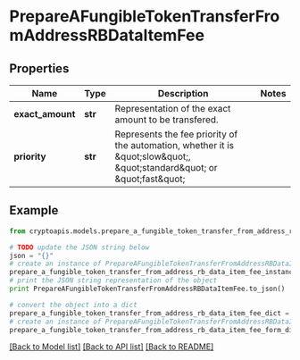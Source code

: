 # PrepareAFungibleTokenTransferFromAddressRBDataItemFee


## Properties
Name | Type | Description | Notes
------------ | ------------- | ------------- | -------------
**exact_amount** | **str** | Representation of the exact amount to be transfered. | 
**priority** | **str** | Represents the fee priority of the automation, whether it is \&quot;slow\&quot;, \&quot;standard\&quot; or \&quot;fast\&quot; | 

## Example

```python
from cryptoapis.models.prepare_a_fungible_token_transfer_from_address_rb_data_item_fee import PrepareAFungibleTokenTransferFromAddressRBDataItemFee

# TODO update the JSON string below
json = "{}"
# create an instance of PrepareAFungibleTokenTransferFromAddressRBDataItemFee from a JSON string
prepare_a_fungible_token_transfer_from_address_rb_data_item_fee_instance = PrepareAFungibleTokenTransferFromAddressRBDataItemFee.from_json(json)
# print the JSON string representation of the object
print PrepareAFungibleTokenTransferFromAddressRBDataItemFee.to_json()

# convert the object into a dict
prepare_a_fungible_token_transfer_from_address_rb_data_item_fee_dict = prepare_a_fungible_token_transfer_from_address_rb_data_item_fee_instance.to_dict()
# create an instance of PrepareAFungibleTokenTransferFromAddressRBDataItemFee from a dict
prepare_a_fungible_token_transfer_from_address_rb_data_item_fee_form_dict = prepare_a_fungible_token_transfer_from_address_rb_data_item_fee.from_dict(prepare_a_fungible_token_transfer_from_address_rb_data_item_fee_dict)
```
[[Back to Model list]](../README.md#documentation-for-models) [[Back to API list]](../README.md#documentation-for-api-endpoints) [[Back to README]](../README.md)


